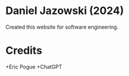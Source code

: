 # Daniel Jazowski (2024)
Created this website for software engineering.

# Credits
+Eric Pogue
+ChatGPT    
